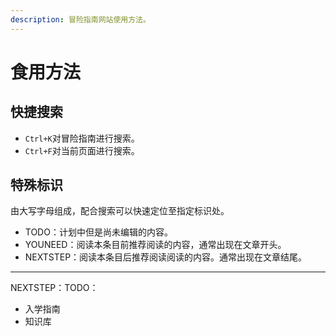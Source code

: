 ```yaml
---
description: 冒险指南网站使用方法。
---
```


# 食用方法

## 快捷搜索

* `Ctrl+K`对冒险指南进行搜索。
* `Ctrl+F`对当前页面进行搜索。

## 特殊标识

由大写字母组成，配合搜索可以快速定位至指定标识处。

* TODO：计划中但是尚未编辑的内容。
* YOUNEED：阅读本条目前推荐阅读的内容，通常出现在文章开头。
* NEXTSTEP：阅读本条目后推荐阅读阅读的内容。通常出现在文章结尾。

***

NEXTSTEP：TODO：

* 入学指南
* 知识库
